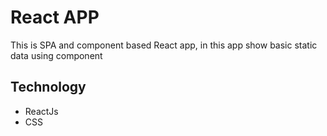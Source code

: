 # React APP

This is SPA and component based React app, in this app show basic static data using component

## Technology
- ReactJs
- CSS


